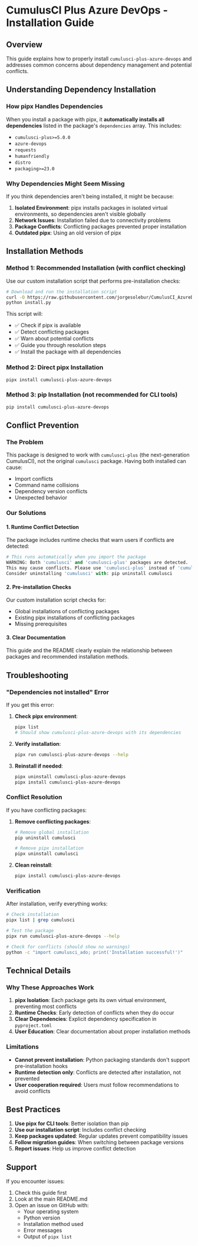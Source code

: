 # CumulusCI Plus Azure DevOps - Installation Guide

## Overview

This guide explains how to properly install `cumulusci-plus-azure-devops` and addresses common concerns about dependency management and potential conflicts.

## Understanding Dependency Installation

### How pipx Handles Dependencies

When you install a package with pipx, it **automatically installs all dependencies** listed in the package's `dependencies` array. This includes:

- `cumulusci-plus>=5.0.0`
- `azure-devops`
- `requests`
- `humanfriendly`
- `distro`
- `packaging>=23.0`

### Why Dependencies Might Seem Missing

If you think dependencies aren't being installed, it might be because:

1. **Isolated Environment**: pipx installs packages in isolated virtual environments, so dependencies aren't visible globally
2. **Network Issues**: Installation failed due to connectivity problems
3. **Package Conflicts**: Conflicting packages prevented proper installation
4. **Outdated pipx**: Using an old version of pipx

## Installation Methods

### Method 1: Recommended Installation (with conflict checking)

Use our custom installation script that performs pre-installation checks:

```bash
# Download and run the installation script
curl -O https://raw.githubusercontent.com/jorgesolebur/CumulusCI_AzureDevOps/main/install.py
python install.py
```

This script will:

- ✅ Check if pipx is available
- ✅ Detect conflicting packages
- ✅ Warn about potential conflicts
- ✅ Guide you through resolution steps
- ✅ Install the package with all dependencies

### Method 2: Direct pipx Installation

```bash
pipx install cumulusci-plus-azure-devops
```

### Method 3: pip Installation (not recommended for CLI tools)

```bash
pip install cumulusci-plus-azure-devops
```

## Conflict Prevention

### The Problem

This package is designed to work with `cumulusci-plus` (the next-generation CumulusCI), not the original `cumulusci` package. Having both installed can cause:

- Import conflicts
- Command name collisions
- Dependency version conflicts
- Unexpected behavior

### Our Solutions

#### 1. Runtime Conflict Detection

The package includes runtime checks that warn users if conflicts are detected:

```python
# This runs automatically when you import the package
WARNING: Both 'cumulusci' and 'cumulusci-plus' packages are detected.
This may cause conflicts. Please use 'cumulusci-plus' instead of 'cumulusci'.
Consider uninstalling 'cumulusci' with: pip uninstall cumulusci
```

#### 2. Pre-installation Checks

Our custom installation script checks for:

- Global installations of conflicting packages
- Existing pipx installations of conflicting packages
- Missing prerequisites

#### 3. Clear Documentation

This guide and the README clearly explain the relationship between packages and recommended installation methods.

## Troubleshooting

### "Dependencies not installed" Error

If you get this error:

1. **Check pipx environment**:

   ```bash
   pipx list
   # Should show cumulusci-plus-azure-devops with its dependencies
   ```

2. **Verify installation**:

   ```bash
   pipx run cumulusci-plus-azure-devops --help
   ```

3. **Reinstall if needed**:
   ```bash
   pipx uninstall cumulusci-plus-azure-devops
   pipx install cumulusci-plus-azure-devops
   ```

### Conflict Resolution

If you have conflicting packages:

1. **Remove conflicting packages**:

   ```bash
   # Remove global installation
   pip uninstall cumulusci

   # Remove pipx installation
   pipx uninstall cumulusci
   ```

2. **Clean reinstall**:
   ```bash
   pipx install cumulusci-plus-azure-devops
   ```

### Verification

After installation, verify everything works:

```bash
# Check installation
pipx list | grep cumulusci

# Test the package
pipx run cumulusci-plus-azure-devops --help

# Check for conflicts (should show no warnings)
python -c "import cumulusci_ado; print('Installation successful!')"
```

## Technical Details

### Why These Approaches Work

1. **pipx Isolation**: Each package gets its own virtual environment, preventing most conflicts
2. **Runtime Checks**: Early detection of conflicts when they do occur
3. **Clear Dependencies**: Explicit dependency specification in `pyproject.toml`
4. **User Education**: Clear documentation about proper installation methods

### Limitations

- **Cannot prevent installation**: Python packaging standards don't support pre-installation hooks
- **Runtime detection only**: Conflicts are detected after installation, not prevented
- **User cooperation required**: Users must follow recommendations to avoid conflicts

## Best Practices

1. **Use pipx for CLI tools**: Better isolation than pip
2. **Use our installation script**: Includes conflict checking
3. **Keep packages updated**: Regular updates prevent compatibility issues
4. **Follow migration guides**: When switching between package versions
5. **Report issues**: Help us improve conflict detection

## Support

If you encounter issues:

1. Check this guide first
2. Look at the main README.md
3. Open an issue on GitHub with:
   - Your operating system
   - Python version
   - Installation method used
   - Error messages
   - Output of `pipx list`
